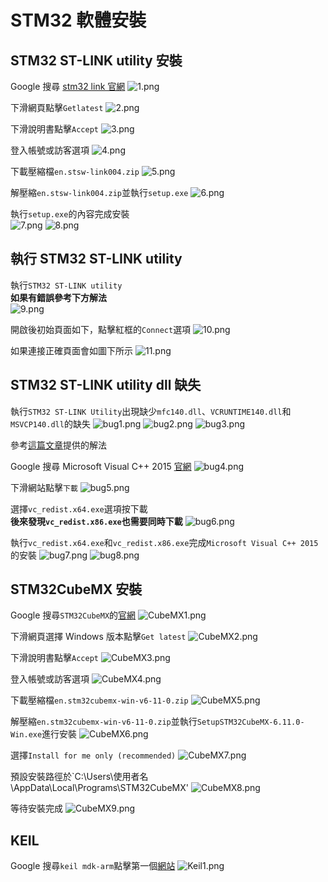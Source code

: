 # STM32 軟體安裝  
## STM32 ST-LINK utility 安裝  
Google 搜尋 [stm32 link 官網](https://www.st.com/en/development-tools/stsw-link004.html)
![1.png](pictures/1.png "1.png")  
  
下滑網頁點擊`Getlatest`
![2.png](pictures/2.png "2.png")
  
下滑說明書點擊`Accept`
![3.png](pictures/3.png "3.png")
  
登入帳號或訪客選項
![4.png](pictures/4.png "4.png")
  
下載壓縮檔`en.stsw-link004.zip`
![5.png](pictures/5.png "5.png")
  
解壓縮`en.stsw-link004.zip`並執行`setup.exe`
![6.png](pictures/6.png "6.png")
  
執行`setup.exe`的內容完成安裝  
![7.png](pictures/7.png "7.png")
![8.png](pictures/8.png "8.png")
  
## 執行 STM32 ST-LINK utility  
執行`STM32 ST-LINK utility`  
**如果有錯誤參考下方解法**  
![9.png](pictures/9.png "9.png")
  
開啟後初始頁面如下，點擊紅框的`Connect`選項
![10.png](pictures/10.png "10.png")
  
如果連接正確頁面會如圖下所示
![11.png](pictures/11.png "11.png")
  
## STM32 ST-LINK utility dll 缺失  
執行`STM32 ST-LINK Utility`出現缺少`mfc140.dll`、`VCRUNTIME140.dll`和`MSVCP140.dll`的缺失
![bug1.png](pictures/bug1.png "bug1.png")
![bug2.png](pictures/bug2.png "bug2.png")
![bug3.png](pictures/bug3.png "bug3.png")
  
參考[這篇文章](https://community.st.com/t5/stm32-mcus-boards-and-hardware/i-downloaded-the-application-stsw-link004-stm-32-st-link-utility/td-p/180989)提供的解法  
  
Google 搜尋 Microsoft Visual C++ 2015 [官網](https://www.microsoft.com/zh-tw/download/details.aspx?id=48145)
![bug4.png](pictures/bug4.png "bug4.png")
  
下滑網站點擊`下載`
![bug5.png](pictures/bug5.png "bug5.png")
  
選擇`vc_redist.x64.exe`選項按下載  
**後來發現`vc_redist.x86.exe`也需要同時下載**
![bug6.png](pictures/bug6.png "bug6.png")
  
執行`vc_redist.x64.exe`和`vc_redist.x86.exe`完成`Microsoft Visual C++ 2015`的安裝
![bug7.png](pictures/bug7.png "bug7.png")
![bug8.png](pictures/bug8.png "bug8.png")
  
## STM32CubeMX 安裝  
Google 搜尋`STM32CubeMX`的[官網](https://www.st.com/en/development-tools/stm32cubemx.html)
![CubeMX1.png](pictures/CubeMX1.png "CubeMX1.png")
  
下滑網頁選擇 Windows 版本點擊`Get latest`
![CubeMX2.png](pictures/CubeMX2.png "CubeMX2.png")
  
下滑說明書點擊`Accept`
![CubeMX3.png](pictures/CubeMX3.png "CubeMX3.png")
  
登入帳號或訪客選項
![CubeMX4.png](pictures/CubeMX4.png "CubeMX4.png")
  
下載壓縮檔`en.stm32cubemx-win-v6-11-0.zip`
![CubeMX5.png](pictures/CubeMX5.png "CubeMX5.png")
  
解壓縮`en.stm32cubemx-win-v6-11-0.zip`並執行`SetupSTM32CubeMX-6.11.0-Win.exe`進行安裝
![CubeMX6.png](pictures/CubeMX6.png "CubeMX6.png")
  
選擇`Install for me only (recommended)`
![CubeMX7.png](pictures/CubeMX7.png "CubeMX7.png")
  
預設安裝路徑於`C:\Users\使用者名\AppData\Local\Programs\STM32CubeMX'
![CubeMX8.png](pictures/CubeMX8.png "CubeMX8.png")
  
等待安裝完成
![CubeMX9.png](pictures/CubeMX9.png "CubeMX9.png")
  
## KEIL  
Google 搜尋`keil mdk-arm`點擊第一個[網站](https://www.arm.com/zh-TW/products/development-tools/embedded-and-software/keil-mdk)
![Keil1.png](pictures/Keil1.png "Keil1.png")
  
